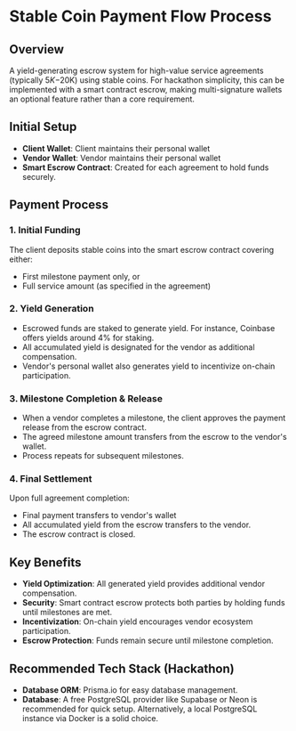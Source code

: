 # Stable Coin Payment Flow Process

## Overview
A yield-generating escrow system for high-value service agreements (typically $5K-$20K) using stable coins. For hackathon simplicity, this can be implemented with a smart contract escrow, making multi-signature wallets an optional feature rather than a core requirement.

## Initial Setup
- **Client Wallet**: Client maintains their personal wallet
- **Vendor Wallet**: Vendor maintains their personal wallet  
- **Smart Escrow Contract**: Created for each agreement to hold funds securely.

## Payment Process

### 1. Initial Funding
The client deposits stable coins into the smart escrow contract covering either:
- First milestone payment only, or
- Full service amount (as specified in the agreement)

### 2. Yield Generation
- Escrowed funds are staked to generate yield. For instance, Coinbase offers yields around 4% for staking.
- All accumulated yield is designated for the vendor as additional compensation.
- Vendor's personal wallet also generates yield to incentivize on-chain participation.

### 3. Milestone Completion & Release
- When a vendor completes a milestone, the client approves the payment release from the escrow contract.
- The agreed milestone amount transfers from the escrow to the vendor's wallet.
- Process repeats for subsequent milestones.

### 4. Final Settlement
Upon full agreement completion:
- Final payment transfers to vendor's wallet
- All accumulated yield from the escrow transfers to the vendor.
- The escrow contract is closed.

## Key Benefits
- **Yield Optimization**: All generated yield provides additional vendor compensation.
- **Security**: Smart contract escrow protects both parties by holding funds until milestones are met.
- **Incentivization**: On-chain yield encourages vendor ecosystem participation.
- **Escrow Protection**: Funds remain secure until milestone completion.

## Recommended Tech Stack (Hackathon)
- **Database ORM**: Prisma.io for easy database management.
- **Database**: A free PostgreSQL provider like Supabase or Neon is recommended for quick setup. Alternatively, a local PostgreSQL instance via Docker is a solid choice.